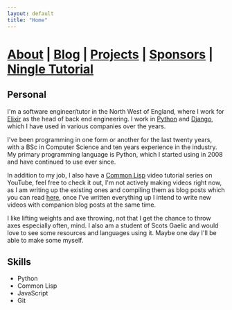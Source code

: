 ```yaml
---
layout: default
title: "Home"
---
```


# [About](about.html) | [Blog](blog.html) | [Projects](projects.html) | [Sponsors](sponsors.html) | [Ningle Tutorial](/2024/12/29/ningle-1.html)

## Personal

I'm a software engineer/tutor in the North West of England, where I work for [Elixir](https://www.elixirsoftware.co.uk/) as the head of back end engineering. I work in [Python](https://www.python.org/) and [Django](https://www.djangoproject.com/), which I have used in various companies over the years.

I've been programming in one form or another for the last twenty years, with a BSc in Computer Science and ten years experience in the industry. My primary programming language is Python, which I started using in 2008 and have continued to use ever since.

In addition to my job, I also have a [Common Lisp](https://www.youtube.com/channel/UC1J47RqBfY6VgLUZ5YSYkqw) video tutorial series on YouTube, feel free to check it out, I'm not actively making videos right now, as I am writing up the existing ones and compiling them as blog posts which you can read [here](blog.markdown), once I've written everything up I intend to write new videos with companion blog posts at the same time.

I like lifting weights and axe throwing, not that I get the chance to throw axes especially often, mind. I also am a student of Scots Gaelic and would love to see some resources and languages using it. Maybe one day I'll be able to make some myself.

## Skills

- Python
- Common Lisp
- JavaScript
- Git
